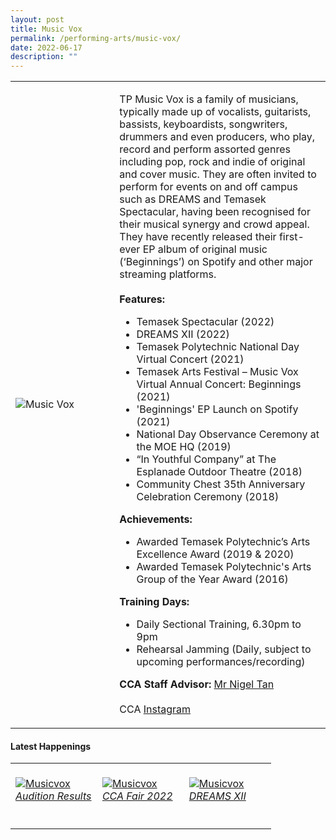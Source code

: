 ```yaml
---
layout: post
title: Music Vox
permalink: /performing-arts/music-vox/
date: 2022-06-17
description: ""
---
```


<div>
<table>
    <tr>
        <td style="width:33%"><image src="/images/CCA_music_vox.jpg" style="display:block;margin-left:auto;margin-right:auto;" alt="Music Vox"></image></td>
        <td>
            <p>
                TP Music Vox is a family of musicians, typically made up of vocalists, guitarists, bassists, keyboardists, songwriters, drummers and even producers, who play, record and perform assorted genres including pop, rock and indie of original and cover music. They are often invited to perform for events on and off campus such as DREAMS and Temasek Spectacular, having been recognised for their musical synergy and crowd appeal. They have recently released their first-ever EP album of original music (‘Beginnings’) on Spotify and other major streaming platforms.<br>
                <br>
                <b>Features:</b><br>
                <ul>
                   <li>Temasek Spectacular (2022)</li>
                    <li>DREAMS XII (2022)</li>
                    <li>Temasek Polytechnic National Day Virtual Concert (2021)</li>
                    <li>Temasek Arts Festival – Music Vox Virtual Annual Concert: Beginnings (2021)</li>  
									<li>'Beginnings' EP Launch on Spotify (2021)</li>
                    <li>National Day Observance Ceremony at the MOE HQ (2019)</li>
                    <li>“In Youthful Company” at The Esplanade Outdoor Theatre (2018)</li>
                    <li>Community Chest 35th Anniversary Celebration Ceremony (2018)</li>
                </ul>
					 <b>Achievements:</b><br>
                <ul>
                    <li>Awarded Temasek Polytechnic’s Arts Excellence Award (2019 & 2020)</li>
                    <li>Awarded Temasek Polytechnic's Arts Group of the Year Award (2016)</li>
                </ul>
            </p>
            <p>
                <b>Training Days:</b><br>
                <ul>    
                    <li>Daily Sectional Training, 6.30pm to 9pm</li>
                    <li>Rehearsal Jamming (Daily, subject to upcoming performances/recording)</li>
                </ul>
            </p>
            <p>
                <b>CCA Staff Advisor:</b> <a href="mailto:nigeltan@tp.edu.sg">Mr Nigel Tan</a><br>
                <br>
                CCA <a href="https://www.instagram.com/tpmusicvox">Instagram</a>
            </p>
        </td>
    </tr>
</table>
</div>

#### Latest Happenings

<table>
    <tr>
        <td style="width:33%"><br>
            <a href="https://www.instagram.com/p/CeNWR5tJ88z/">
                <image src="/images/Arts/MV_Audition Results.png" style="display:block;margin-left:auto;margin-right:auto;" alt="Musicvox">
                <h6 style="margin-top:0%">Audition Results</h6>
                </image>
            </a>
        </td>
        <td style="width:33%"><br>
            <a href="https://www.instagram.com/p/Cc5ADHYP89e/">
                <image src="/images/Arts/MV_CCA Fair 2022.png" style="display:block;margin-left:auto;margin-right:auto;" alt="Musicvox">
                <h6 style="margin-top:0%">CCA Fair 2022</h6>
                </image>
            </a>
        </td>
        <td style="width:33%"><br>
            <a href="https://www.instagram.com/p/CbaUTZLJwn7/">
                <image src="/images/Arts/MV_DREAMS XII.png" style="display:block;margin-left:auto;margin-right:auto;" alt="Musicvox">
                <h6 style="margin-top:0%">DREAMS XII</h6>    
                </image>
            </a>
        </td>
    </tr>
</table>
